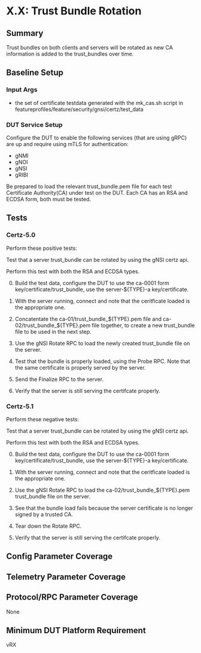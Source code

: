 # X.X: Trust Bundle Rotation

## Summary

Trust bundles on both clients and servers will be rotated as new CA information
is added to the trust_bundles over time.

## Baseline Setup

### Input Args

   * the set of certificate testdata generated with the mk_cas.sh script in
     featureprofiles/feature/security/gnsi/certz/test_data

### DUT Service Setup

Configure the DUT to enable the following services (that are using gRPC) are
up and require using mTLS for authentication:

   * gNMI
   * gNOI
   * gNSI
   * gRIBI

Be prepared to load the relevant trust_bundle.pem file for each test
Certificate Authority(CA) under test on the DUT. Each CA has an RSA and ECDSA
form, both must be tested.

## Tests

### Certz-5.0

Perform these positive tests:

Test that a server trust_bundle can be rotated by using the gNSI certz api.

Perform this test with both the RSA and ECDSA types.

   0) Build the test data, configure the DUT to use the ca-0001 form
      key/certificate/trust_bundle, use the server-${TYPE}-a key/certificate.

   1) With the server running, connect and note that the ceritficate loaded
      is the appropriate one.

   2) Concatentate the ca-01/trust_bundle_${TYPE}.pem file and
      ca-02/trust_bundle_${TYPE}.pem file together, to create a new trust_bundle
      file to be used in the next step.

   3) Use the gNSI Rotate RPC to load the newly created trust_bundle file
      on the server.

   4) Test that the bundle is properly loaded, using the Probe RPC.
      Note that the same certificate is properly served by the server.

   5) Send the Finalize RPC to the server.

   6) Verify that the server is still serving the certifcate properly.

### Certz-5.1

Perform these negative tests:

Test that a server trust_bundle can be rotated by using the gNSI certz api.

Perform this test with both the RSA and ECDSA types.

   0) Build the test data, configure the DUT to use the ca-0001 form
      key/certificate/trust_bundle, use the server-${TYPE}-a key/certificate.

   1) With the server running, connect and note that the ceritficate loaded
      is the appropriate one.

   2) Use the gNSI Rotate RPC to load the ca-02/trust_bundle_${TYPE}.pem
      trust_bundle file on the server.

   3) See that the bundle load fails because the server certificate is no
      longer signed by a trusted CA.

   4) Tear down the Rotate RPC.

   5) Verify that the server is still serving the certifcate properly.


## Config Parameter Coverage

## Telemetry Parameter Coverage

## Protocol/RPC Parameter Coverage

None

## Minimum DUT Platform Requirement

vRX
